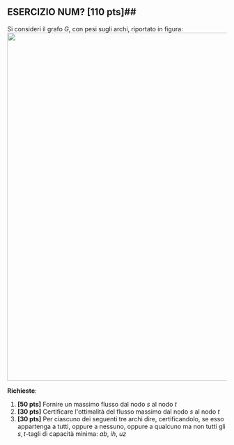 ## ESERCIZIO NUM? \[110 pts\]##

Si consideri il grafo $G$, con pesi sugli archi, riportato in figura:
<img src='images/grafo_plan1_pesi.png' width=800>

__Richieste__:
1. __\[50 pts\]__ Fornire un massimo flusso dal nodo $s$ al nodo $t$
2. __\[30 pts\]__ Certificare l'ottimalità del flusso massimo dal nodo $s$ al nodo $t$
3. __\[30 pts\]__ Per ciascuno dei seguenti tre archi dire, certificandolo, se esso appartenga a tutti, oppure a nessuno, oppure a qualcuno ma non tutti gli $s,t$-tagli di capacità minima: $ab$, $ih$, $uz$
